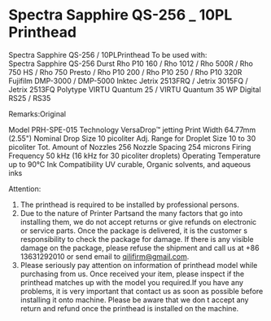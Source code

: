# Spectra Sapphire QS-256 _ 10PL Printhead

Spectra Sapphire QS-256 / 10PLPrinthead
To be used with:
Spectra Sapphire QS-256
Durst Rho P10 160 / Rho 1012 / Rho 500R / Rho 750 HS / Rho 750 Presto / Rho P10 200 / Rho P10 250 / Rho P10 320R
Fujifilm DMP-3000 / DMP-5000
Inktec Jetrix 2513FRQ / Jetrix 3015FQ / Jetrix 2513FQ
Polytype VIRTU Quantum 25 / VIRTU Quantum 35
WP Digital RS25 / RS35

Remarks:Original

Model	PRH-SPE-015
Technology	VersaDrop™ jetting
Print Width	64.77mm (2.55")
Nominal Drop Size	10 picoliter
Adj. Range for Droplet Size	10 to 30 picoliter
Tot. Amount of Nozzles	256
Nozzle Spacing	254 microns
Firing Frequency	50 kHz (16 kHz for 30 picoliter    droplets)
Operating Temperature	up to 90°C
Ink Compatibility	UV curable, Organic solvents, and    aqueous inks




Attention:
1. The printhead is required to be installed by professional persons.
2. Due to the nature of Printer Partsand the many factors that go into installing them, we do not accept returns or give refunds on electronic or service parts. Once the package is delivered, it is the customer s responsibility to check the package for damage. If there is any visible damage on the package, please refuse the shipment and call us at +86 13631292010 or send email to qilifirm@gmail.com.
3. Please seriously pay attention on information of printhead model while purchasing from us. Once received your item, please inspect if the printhead matches up with the model you required.If you have any problems, it is very important that contact us as soon as possible before installing it onto machine. Please be aware that we don t accept any return and refund once the printhead is installed on the machine.
